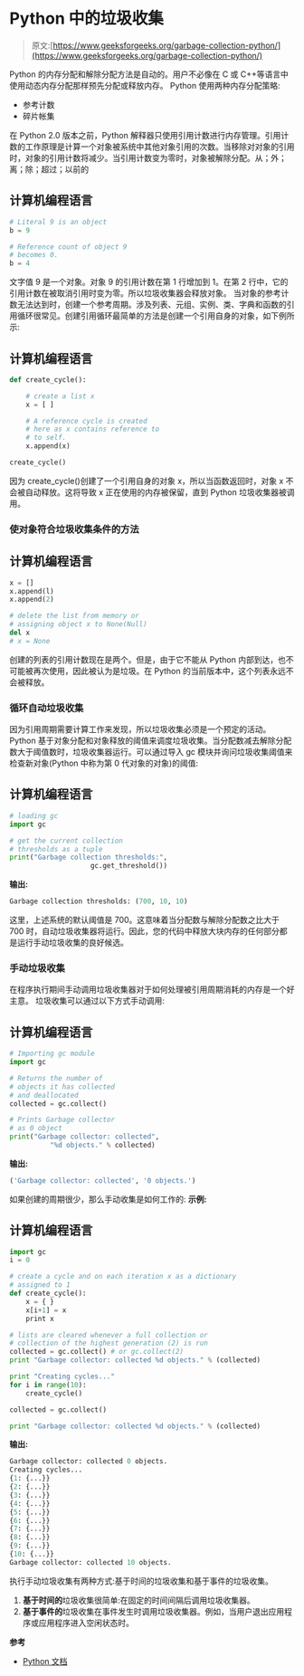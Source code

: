 # Python 中的垃圾收集

> 原文:[https://www.geeksforgeeks.org/garbage-collection-python/](https://www.geeksforgeeks.org/garbage-collection-python/)

Python 的内存分配和解除分配方法是自动的。用户不必像在 C 或 C++等语言中使用动态内存分配那样预先分配或释放内存。
Python 使用两种内存分配策略:

*   参考计数
*   碎片帐集

在 Python 2.0 版本之前，Python 解释器只使用引用计数进行内存管理。引用计数的工作原理是计算一个对象被系统中其他对象引用的次数。当移除对对象的引用时，对象的引用计数将减少。当引用计数变为零时，对象被解除分配。从；外；离；除；超过；以前的

## 计算机编程语言

```py
# Literal 9 is an object
b = 9

# Reference count of object 9
# becomes 0.
b = 4
```

文字值 9 是一个对象。对象 9 的引用计数在第 1 行增加到 1。在第 2 行中，它的引用计数在被取消引用时变为零。所以垃圾收集器会释放对象。
当对象的参考计数无法达到时，创建一个参考周期。涉及列表、元组、实例、类、字典和函数的引用循环很常见。创建引用循环最简单的方法是创建一个引用自身的对象，如下例所示:

## 计算机编程语言

```py
def create_cycle():

    # create a list x
    x = [ ]

    # A reference cycle is created
    # here as x contains reference to
    # to self.
    x.append(x)

create_cycle()
```

因为 create_cycle()创建了一个引用自身的对象 x，所以当函数返回时，对象 x 不会被自动释放。这将导致 x 正在使用的内存被保留，直到 Python 垃圾收集器被调用。

### **使对象符合垃圾收集条件的方法**

## 计算机编程语言

```py
x = []
x.append(l)
x.append(2)

# delete the list from memory or
# assigning object x to None(Null)
del x
# x = None
```

创建的列表的引用计数现在是两个。但是，由于它不能从 Python 内部到达，也不可能被再次使用，因此被认为是垃圾。在 Python 的当前版本中，这个列表永远不会被释放。

### **循环自动垃圾收集**

因为引用周期需要计算工作来发现，所以垃圾收集必须是一个预定的活动。Python 基于对象分配和对象释放的阈值来调度垃圾收集。当分配数减去解除分配数大于阈值数时，垃圾收集器运行。可以通过导入 gc 模块并询问垃圾收集阈值来检查新对象(Python 中称为第 0 代对象的对象)的阈值:

## 计算机编程语言

```py
# loading gc
import gc

# get the current collection
# thresholds as a tuple
print("Garbage collection thresholds:",
                    gc.get_threshold())
```

**输出:**

```py
Garbage collection thresholds: (700, 10, 10) 
```

这里，上述系统的默认阈值是 700。这意味着当分配数与解除分配数之比大于 700 时，自动垃圾收集器将运行。因此，您的代码中释放大块内存的任何部分都是运行手动垃圾收集的良好候选。

### **手动垃圾收集**

在程序执行期间手动调用垃圾收集器对于如何处理被引用周期消耗的内存是一个好主意。
垃圾收集可以通过以下方式手动调用:

## 计算机编程语言

```py
# Importing gc module
import gc

# Returns the number of
# objects it has collected
# and deallocated
collected = gc.collect()

# Prints Garbage collector
# as 0 object
print("Garbage collector: collected",
          "%d objects." % collected)
```

**输出:**

```py
('Garbage collector: collected', '0 objects.')
```

如果创建的周期很少，那么手动收集是如何工作的:
**示例:**

## 计算机编程语言

```py
import gc
i = 0

# create a cycle and on each iteration x as a dictionary
# assigned to 1
def create_cycle():
    x = { }
    x[i+1] = x
    print x

# lists are cleared whenever a full collection or
# collection of the highest generation (2) is run
collected = gc.collect() # or gc.collect(2)
print "Garbage collector: collected %d objects." % (collected)

print "Creating cycles..."
for i in range(10):
    create_cycle()

collected = gc.collect()

print "Garbage collector: collected %d objects." % (collected)
```

**输出:**

```py
Garbage collector: collected 0 objects.
Creating cycles...
{1: {...}}
{2: {...}}
{3: {...}}
{4: {...}}
{5: {...}}
{6: {...}}
{7: {...}}
{8: {...}}
{9: {...}}
{10: {...}}
Garbage collector: collected 10 objects.
```

执行手动垃圾收集有两种方式:基于时间的垃圾收集和基于事件的垃圾收集。

1.  **基于时间的**垃圾收集很简单:在固定的时间间隔后调用垃圾收集器。
2.  **基于事件的**垃圾收集在事件发生时调用垃圾收集器。例如，当用户退出应用程序或应用程序进入空闲状态时。

**参考**

*   [Python 文档](https://docs.python.org/2/library/gc.html)